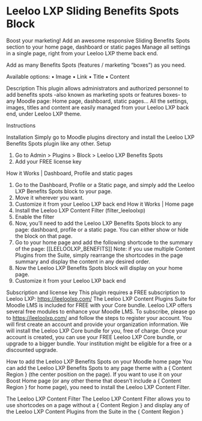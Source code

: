 # Leeloo LXP Sliding Benefits Spots Block
Boost your marketing!
Add an awesome responsive Sliding Benefits Spots section to your home page, dashboard or static pages Manage all settings in a single page, right from your Leeloo LXP theme back end.

Add as many Benefits Spots (features / marketing “boxes”) as you need.

Available options:
• Image
• Link
• Title
• Content

Description
This plugin allows administrators and authorized personnel to add benefits spots -also known as marketing spots or features boxes- to any Moodle page: Home page, dashboard, static pages...
All the settings, images, titles and content are easily managed from your Leeloo LXP back end, under Leeloo LXP theme.
   
 
Instructions

Installation
Simply go to Moodle plugins directory and install the Leeloo LXP Benefits Spots plugin like any other.
Setup
1. Go to Admin > Plugins > Block > Leeloo LXP Benefits Spots
2. Add your FREE license key
  
How it Works | Dashboard, Profile and static pages
1. Go to the Dashboard, Profile or a Static page, and simply add the Leeloo LXP Benefits Spots block to your page.
2. Move it wherever you want.
3. Customize it from your Leeloo LXP back end
How it Works | Home page
1. Install the Leeloo LXP Content Filter (filter_leeloolxp)
2. Enable the filter
3. Now, you’ll need to add the Leeloo LXP Benefits Spots block to any page: dashboard, profile or a static page. You can either show or hide the block on that page.
4. Go to your home page and add the following shortcode to the summary of the page:
[[LEELOOLXP_BENEFITS]]
Note: if you use multiple Content Plugins from the Suite, simply rearrange the shortcodes in the page summary and display the content in any desired order.
5. Now the Leeloo LXP Benefits Spots block will display on your home page.
6. Customize it from your Leeloo LXP back end


Subscription and license key
This plugin requires a FREE subscription to Leeloo LXP: https://leeloolxp.com/
The Leeloo LXP Content Plugins Suite for Moodle LMS is included for FREE with your Core bundle.
Leeloo LXP offers several free modules to enhance your Moodle LMS.
To subscribe, please go to https://leeloolxp.com/ and follow the steps to register your account.
You will first create an account and provide your organization information. We will install the Leeloo LXP Core bundle for you, free of charge.
Once your account is created, you can use your FREE Leeloo LXP Core bundle, or upgrade to a bigger bundle. Your institution might be eligible for a free or a discounted upgrade.

How to add the Leeloo LXP Benefits Spots on your Moodle home page
You can add the Leeloo LXP Benefits Spots to any page theme with a { Content Region } (the center position on the page). If you want to use it on your Boost Home page (or any other theme that doesn’t include a { Content Region } for home page), you need to install the Leeloo LXP Content Filter.

The Leeloo LXP Content Filter
The Leeloo LXP Content Filter allows you to use shortcodes on a page without a { Content Region } and display any of the Leeloo LXP Content Plugins from the Suite in the { Content Region }
